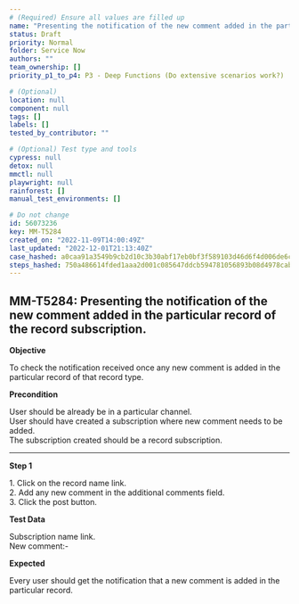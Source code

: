 ```yaml
---
# (Required) Ensure all values are filled up
name: "Presenting the notification of the new comment added in the particular record of the record subscription."
status: Draft
priority: Normal
folder: Service Now
authors: ""
team_ownership: []
priority_p1_to_p4: P3 - Deep Functions (Do extensive scenarios work?)

# (Optional)
location: null
component: null
tags: []
labels: []
tested_by_contributor: ""

# (Optional) Test type and tools
cypress: null
detox: null
mmctl: null
playwright: null
rainforest: []
manual_test_environments: []

# Do not change
id: 56073236
key: MM-T5284
created_on: "2022-11-09T14:00:49Z"
last_updated: "2022-12-01T21:13:40Z"
case_hashed: a0caa91a3549b9cb2d10c3b30abf17eb0bf3f589103d46d6f4d006de6cefeaf50b9d2b3bd81bce3f6d47f45954eed028
steps_hashed: 750a486614fded1aaa2d001c085647ddcb594781056893b08d4978cab4ac08dbcc4490e6f3122bf37fc9841113a6b7e7
---
```


<!-- (Auto-generated) Based on frontmatter's "key" and "name" -->

## MM-T5284: Presenting the notification of the new comment added in the particular record of the record subscription.

**Objective**

To check the notification received once any new comment is added in the particular record of that record type.

**Precondition**

User should be already be in a particular channel.\
User should have created a subscription where new comment needs to be added.\
The subscription created should be a record subscription.

---

**Step 1**

1\. Click on the record name link.\
2\. Add any new comment in the additional comments field.\
3\. Click the post button.

**Test Data**

Subscription name link.\
New comment:-

**Expected**

Every user should get the notification that a new comment is added in the particular record.
